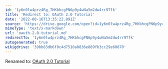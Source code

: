 ```yaml
---
id: '1y6n0lw4prz4Rg_7HKbhcgPN6p9y4wNa5m2dw4rr9Tfk'
title: 'Redirect to: OAuth 2.0 Tutorial'
date: '2022-08-16T13:35:22.891Z'
source: 'https://drive.google.com/open?id=1y6n0lw4prz4Rg_7HKbhcgPN6p9y4wNa5m2dw4rr9Tfk'
mimeType: 'text/x-markdown'
url: 'oauth-2.0-tutorial.md'
redirectTo: '1y6n0lw4prz4Rg_7HKbhcgPN6p9y4wNa5m2dw4rr9Tfk'
autogenerated: true
wikigdrive: '39bb83db6f8c4d7510a0836e889fb3cc29e60870'
---
```

Renamed to: [OAuth 2.0 Tutorial](oauth-2.0-tutorial.md)
